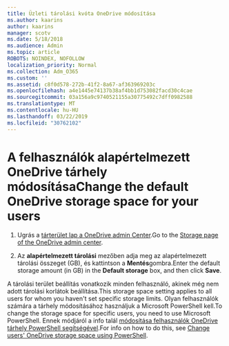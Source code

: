 ```yaml
---
title: Üzleti tárolási kvóta OneDrive módosítása
ms.author: kaarins
author: kaarins
manager: scotv
ms.date: 5/18/2018
ms.audience: Admin
ms.topic: article
ROBOTS: NOINDEX, NOFOLLOW
localization_priority: Normal
ms.collection: Adm_O365
ms.custom: ''
ms.assetid: c8f0d578-272b-41f2-8a67-af363969203c
ms.openlocfilehash: a4e1445e74137b38af4bb1d753082facd30c4cae
ms.sourcegitcommit: 03a156a9c9740521155a30775492c7dff0982588
ms.translationtype: MT
ms.contentlocale: hu-HU
ms.lasthandoff: 03/22/2019
ms.locfileid: "30762102"
---
```

# <a name="change-the-default-onedrive-storage-space-for-your-users"></a><span data-ttu-id="4a9eb-102">A felhasználók alapértelmezett OneDrive tárhely módosítása</span><span class="sxs-lookup"><span data-stu-id="4a9eb-102">Change the default OneDrive storage space for your users</span></span>

1. <span data-ttu-id="4a9eb-103">Ugrás a [tárterület lap a OneDrive admin Center](https://admin.onedrive.com/?v=StorageSettings).</span><span class="sxs-lookup"><span data-stu-id="4a9eb-103">Go to the [Storage page of the OneDrive admin center](https://admin.onedrive.com/?v=StorageSettings).</span></span>
    
2. <span data-ttu-id="4a9eb-104">Az **alapértelmezett tárolási** mezőben adja meg az alapértelmezett tárolási összeget (GB), és kattintson a **Mentés**gombra.</span><span class="sxs-lookup"><span data-stu-id="4a9eb-104">Enter the default storage amount (in GB) in the **Default storage** box, and then click **Save**.</span></span>
    
<span data-ttu-id="4a9eb-105">A tárolási terület beállítás vonatkozik minden felhasználó, akinek még nem adott tárolási korlátok beállítása.</span><span class="sxs-lookup"><span data-stu-id="4a9eb-105">This storage space setting applies to all users for whom you haven't set specific storage limits.</span></span> <span data-ttu-id="4a9eb-106">Olyan felhasználók számára a tárhely módosításához használjuk a Microsoft PowerShell kell.</span><span class="sxs-lookup"><span data-stu-id="4a9eb-106">To change the storage space for specific users, you need to use Microsoft PowerShell.</span></span> <span data-ttu-id="4a9eb-107">Ennek módjáról a info talál [módosítása felhasználók OneDrive tárhely PowerShell segítségével](https://go.microsoft.com/fwlink/?linkid=866402).</span><span class="sxs-lookup"><span data-stu-id="4a9eb-107">For info on how to do this, see [Change users' OneDrive storage space using PowerShell](https://go.microsoft.com/fwlink/?linkid=866402).</span></span>
  

